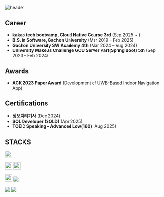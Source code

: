 <!--
**yseo14/yseo14** is a ✨ _special_ ✨ repository because its `README.md` (this file) appears on your GitHub profile.

Here are some ideas to get you started:

- 🔭 I’m currently working on ...
- 🌱 I’m currently learning ...
- 👯 I’m looking to collaborate on ...
- 🤔 I’m looking for help with ...
- 💬 Ask me about ...
- 📫 How to reach me: ...
- 😄 Pronouns: ...
- ⚡ Fun fact: ...
-->
![header](https://capsule-render.vercel.app/api?type=waving&color=gradient&height=200&section=header&text=Yoonseo%20Lee)

## Career
* **kakao tech bootcamp, Cloud Native Course 3rd** (Sep 2025 ~ )
* **B.S. in Software, Gachon University** (Mar 2019 – Feb 2025)
* **Gachon University SW Academy 4th** (Mar 2024 – Aug 2024)
* **University MakeUs Challenge GCU Server Part(Spring Boot) 5th** (Sep 2023 - Feb 2024)

## Awards
* **ACK 2023 Paper Award** (Development of UWB-Based Indoor Navigation App)

## Certifications
* **정보처리기사** (Dec 2024)
* **SQL Developer (SQLD)** (Apr 2025)
* **TOEIC Speaking – Advanced Low(160)** (Aug 2025)

## STACKS
<p>
<img src="https://img.shields.io/badge/java-007396?style=for-the-badge&logo=java&logoColor=white" width=auto height=23px/>
</p>

<p>
<img src="https://img.shields.io/badge/spring-6DB33F?style=for-the-badge&logo=spring&logoColor=white" width=auto height=23px/>
<img src="https://img.shields.io/badge/SpringBoot-6DB33F?style=flat-square&logo=SpringBoot&logoColor=FFFFFF" width=auto height=23px/>
</p>

<p>
<img src="https://img.shields.io/badge/mysql-4479A1?style=for-the-badge&logo=mysql&logoColor=white" width=auto height=23px/>
<img src="https://img.shields.io/badge/PostgreSQL-4169E1?style=flat-square&logo=PostgreSQL&logoColor=white"/>
</p>

<p>
<img src="https://img.shields.io/badge/Git-F05032?style=flat-square&logo=Git&logoColor=white"/>
<img src="https://img.shields.io/badge/GitHub-181717?style=flat-square&logo=GitHub&logoColor=white"/>
</p>
